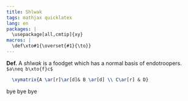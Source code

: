 ```yaml
---
title: Shlwak
tags: mathjax quicklatex
lang: en
packages: |
  \usepackage[all,cmtip]{xy}
macros: |
  \def\xto#1{\overset{#1}{\to}}
---
```



**Def.** A *shlwak* is a foodget which has a normal basis of endotroopers. `$a\neq b\xto{f}c$`

``` tex
  \xymatrix{A \ar[r]\ar[d]& B \ar[d] \\ C\ar[r] & D}
```

bye
bye bye